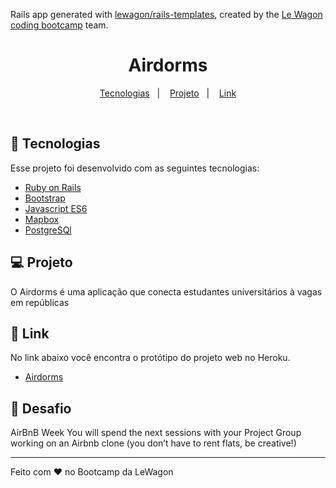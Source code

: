 Rails app generated with [lewagon/rails-templates](https://github.com/lewagon/rails-templates), created by the [Le Wagon coding bootcamp](https://www.lewagon.com) team.

<h1 align="center">
    Airdorms
</h1>

<p align="center">
  <a href="#-tecnologias">Tecnologias</a>&nbsp;&nbsp;&nbsp;|&nbsp;&nbsp;&nbsp;
  <a href="#-projeto">Projeto</a>&nbsp;&nbsp;&nbsp;|&nbsp;&nbsp;&nbsp;
  <a href="#-layout">Link</a>
</p>

<br>

## 🚀 Tecnologias

Esse projeto foi desenvolvido com as seguintes tecnologias:

- [Ruby on Rails](https://rubyonrails.org/)
- [Bootstrap](https://getbootstrap.com/)
- [Javascript ES6](https://262.ecma-international.org/6.0/)
- [Mapbox](https://www.mapbox.com/)
- [PostgreSQl](https://www.postgresql.org/)

## 💻 Projeto

O Airdorms é uma aplicação que conecta estudantes universitários à vagas em repúblicas

## 🔖 Link

No link abaixo você encontra o protótipo do projeto web no Heroku.

- [Airdorms](https://airdorms.herokuapp.com/)

## 🧠 Desafio

AirBnB Week
You will spend the next sessions with your Project Group working on an Airbnb clone (you don’t have to rent flats, be creative!)

---

Feito com ♥ no Bootcamp da LeWagon
